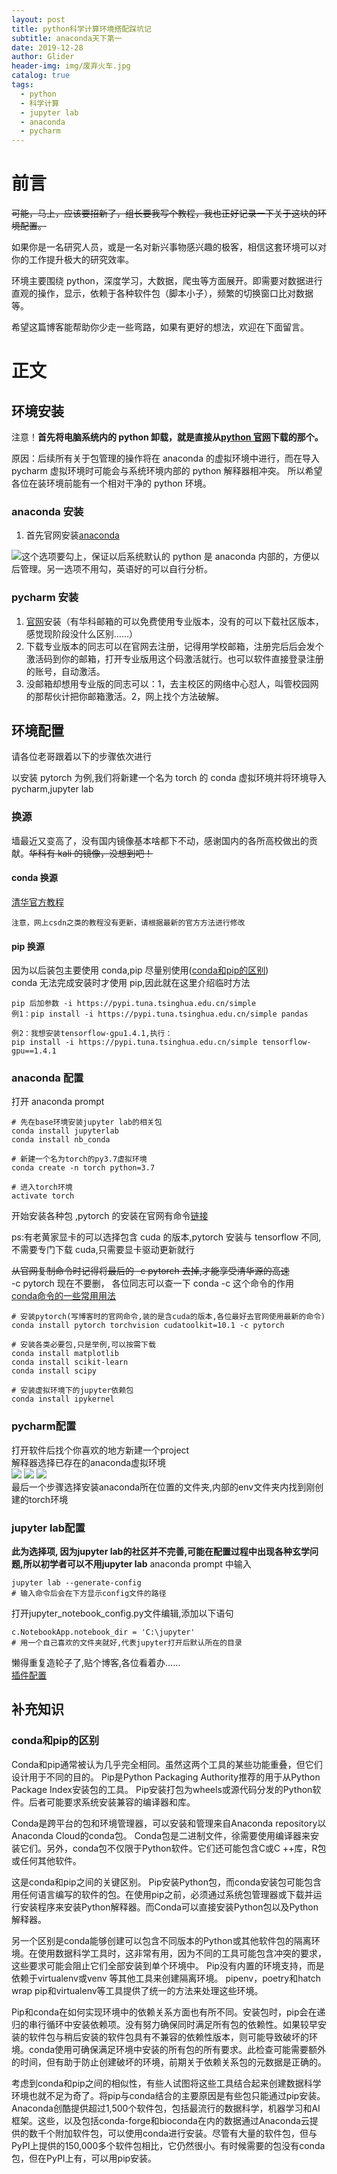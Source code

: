 ```yaml
---
layout: post
title: python科学计算环境搭配踩坑记
subtitle: anaconda天下第一
date: 2019-12-28
author: Glider
header-img: img/废弃火车.jpg
catalog: true
tags:
  - python
  - 科学计算
  - jupyter lab
  - anaconda
  - pycharm
---
```


# 前言

~~可能，马上，应该要招新了，组长要我写个教程，我也正好记录一下关于这块的环境配置。~~

如果你是一名研究人员，或是一名对新兴事物感兴趣的极客，相信这套环境可以对你的工作提升极大的研究效率。

环境主要围绕 python，深度学习，大数据，爬虫等方面展开。即需要对数据进行直观的操作，显示，依赖于各种软件包（脚本小子），频繁的切换窗口比对数据等。

希望这篇博客能帮助你少走一些弯路，如果有更好的想法，欢迎在下面留言。

# 正文

## 环境安装

注意！**首先将电脑系统内的 python 卸载，就是直接从[python 官网](https://www.python.org/)下载的那个。**

原因：后续所有关于包管理的操作将在 anaconda 的虚拟环境中进行，而在导入 pycharm 虚拟环境时可能会与系统环境内部的 python 解释器相冲突。 所以希望各位在装环境前能有一个相对干净的 python 环境。

### anaconda 安装

1. 首先官网安装[anaconda](https://www.anaconda.com/)

![](../images/mk-2019-12-28-14-19-23.png)这个选项要勾上，保证以后系统默认的 python 是 anaconda 内部的，方便以后管理。另一选项不用勾，英语好的可以自行分析。

### pycharm 安装

1. [官网](https://www.jetbrains.com/pycharm/)安装（有华科邮箱的可以免费使用专业版本，没有的可以下载社区版本，感觉现阶段没什么区别……）
2. 下载专业版本的同志可以在官网去注册，记得用学校邮箱，注册完后后会发个激活码到你的邮箱，打开专业版用这个码激活就行。也可以软件直接登录注册的账号，自动激活。
3. 没邮箱却想用专业版的同志可以：1，去主校区的网络中心怼人，叫管校园网的那帮伙计把你邮箱激活。2，网上找个方法破解。

## 环境配置

请各位老哥跟着以下的步骤依次进行

以安装 pytorch 为例,我们将新建一个名为 torch 的 conda 虚拟环境并将环境导入 pycharm,jupyter lab

### 换源

墙最近又变高了，没有国内镜像基本啥都下不动，感谢国内的各所高校做出的贡献。~~华科有 kali 的镜像，没想到吧！~~

#### conda 换源  
[清华官方教程](https://mirror.tuna.tsinghua.edu.cn/help/anaconda/)

`注意，网上csdn之类的教程没有更新，请根据最新的官方方法进行修改`

#### pip 换源  
   因为以后装包主要使用 conda,pip 尽量别使用([conda和pip的区别](#conda和pip的区别))  
   conda 无法完成安装时才使用 pip,因此就在这里介绍临时方法

```
pip 后加参数 -i https://pypi.tuna.tsinghua.edu.cn/simple
例1：pip install -i https://pypi.tuna.tsinghua.edu.cn/simple pandas

例2：我想安装tensorflow-gpu1.4.1,执行：
pip install -i https://pypi.tuna.tsinghua.edu.cn/simple tensorflow-gpu==1.4.1
```

### anaconda 配置

打开 anaconda prompt

```
# 先在base环境安装jupyter lab的相关包
conda install jupyterlab
conda install nb_conda

# 新建一个名为torch的py3.7虚拟环境
conda create -n torch python=3.7

# 进入torch环境
activate torch
```

开始安装各种包 ,pytorch 的安装在官网有命令[链接](https://pytorch.org/get-started/locally/)

ps:有老黄家显卡的可以选择包含 cuda 的版本,pytorch 安装与 tensorflow 不同,不需要专门下载 cuda,只需要显卡驱动更新就行

~~从官网复制命令时记得将最后的 -c pytorch 去掉,才能享受清华源的高速~~  
-c pytorch 现在不要删，
 各位同志可以查一下 conda -c 这个命令的作用  
 [conda命令的一些常用用法](https://www.jianshu.com/p/7ebe1df808ba)

```
# 安装pytorch(写博客时的官网命令,装的是含cuda的版本,各位最好去官网使用最新的命令)
conda install pytorch torchvision cudatoolkit=10.1 -c pytorch

# 安装各类必要包,只是举例,可以按需下载
conda install matplotlib
conda install scikit-learn
conda install scipy

# 安装虚拟环境下的jupyter依赖包
conda install ipykernel
```
### pycharm配置
打开软件后找个你喜欢的地方新建一个project  
解释器选择已存在的anaconda虚拟环境  
![](../images/mk-2019-12-28-20-08-37.png)
![](../images/mk-2019-12-28-20-09-20.png)
![](../images/mk-2019-12-28-20-10-03.png)  
最后一个步骤选择安装anaconda所在位置的文件夹,内部的env文件夹内找到刚创建的torch环境

### jupyter lab配置
**此为选择项, 因为jupyter lab的社区并不完善,可能在配置过程中出现各种玄学问题,所以初学者可以不用jupyter lab**
anaconda prompt 中输入
```
jupyter lab --generate-config
# 输入命令后会在下方显示config文件的路径
```
打开jupyter_notebook_config.py文件编辑,添加以下语句
```
c.NotebookApp.notebook_dir = 'C:\jupyter'
# 用一个自己喜欢的文件夹就好,代表jupyter打开后默认所在的目录
```
懒得重复造轮子了,贴个博客,各位看着办……  
[插件配置](https://www.cnblogs.com/lskreno/p/10844315.html)

## 补充知识

### conda和pip的区别  
Conda和pip通常被认为几乎完全相同。虽然这两个工具的某些功能重叠，但它们设计用于不同的目的。 Pip是Python Packaging Authority推荐的用于从Python Package Index安装包的工具。 Pip安装打包为wheels或源代码分发的Python软件。后者可能要求系统安装兼容的编译器和库。

Conda是跨平台的包和环境管理器，可以安装和管理来自Anaconda repository以 Anaconda Cloud的conda包。 Conda包是二进制文件，徐需要使用编译器来安装它们。另外，conda包不仅限于Python软件。它们还可能包含C或C ++库，R包或任何其他软件。

这是conda和pip之间的关键区别。 Pip安装Python包，而conda安装包可能包含用任何语言编写的软件的包。在使用pip之前，必须通过系统包管理器或下载并运行安装程序来安装Python解释器。而Conda可以直接安装Python包以及Python解释器。

另一个区别是conda能够创建可以包含不同版本的Python或其他软件包的隔离环境。在使用数据科学工具时，这非常有用，因为不同的工具可能包含冲突的要求，这些要求可能会阻止它们全部安装到单个环境中。 Pip没有内置的环境支持，而是依赖于virtualenv或venv 等其他工具来创建隔离环境。 pipenv，poetry和hatch wrap pip和virtualenv等工具提供了统一的方法来处理这些环境。

Pip和conda在如何实现环境中的依赖关系方面也有所不同。安装包时，pip会在递归的串行循环中安装依赖项。没有努力确保同时满足所有包的依赖性。如果较早安装的软件包与稍后安装的软件包具有不兼容的依赖性版本，则可能导致破坏的环境。conda使用可确保满足环境中安装的所有包的所有要求。此检查可能需要额外的时间，但有助于防止创建破坏的环境，前期关于依赖关系包的元数据是正确的。

考虑到conda和pip之间的相似性，有些人试图将这些工具结合起来创建数据科学环境也就不足为奇了。将pip与conda结合的主要原因是有些包只能通过pip安装。 Anaconda创酷提供超过1,500个软件包，包括最流行的数据科学，机器学习和AI框架。这些，以及包括conda-forge和bioconda在内的数据通过Anaconda云提供的数千个附加软件包，可以使用conda进行安装。尽管有大量的软件包，但与PyPI上提供的150,000多个软件包相比，它仍然很小。有时候需要的包没有conda包，但在PyPI上有，可以用pip安装。

